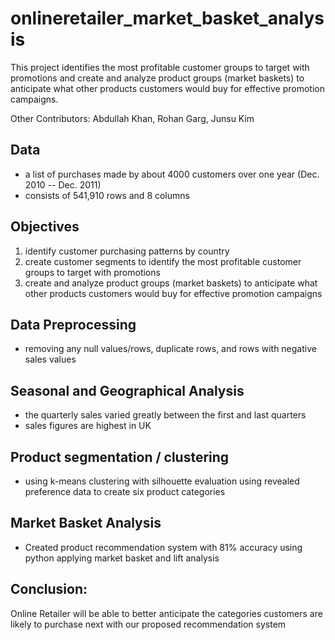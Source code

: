 # onlineretailer_market_basket_analysis
This project identifies the most profitable customer groups to target with promotions and create and analyze product groups (market baskets) to anticipate what other products customers would buy for effective promotion campaigns.

Other Contributors: Abdullah Khan, Rohan Garg, Junsu Kim

## Data
- a list of purchases made by about 4000 customers over one year (Dec. 2010 -- Dec. 2011)
- consists of 541,910 rows and 8 columns

## Objectives
1. identify customer purchasing patterns by country
2. create customer segments to identify the most profitable customer groups to target with promotions
3. create and analyze product groups (market baskets) to anticipate what other products customers would buy for effective promotion campaigns

## Data Preprocessing 
- removing any null values/rows, duplicate rows, and rows with negative sales values

## Seasonal and Geographical Analysis 
- the quarterly sales varied greatly between the first and last quarters
- sales figures are highest in UK 

## Product segmentation / clustering 
- using k-means clustering with silhouette evaluation using revealed preference data to create six product categories

## Market Basket Analysis
- Created product recommendation system with 81% accuracy using python applying market basket and lift analysis

## Conclusion:
Online Retailer will be able to better anticipate the categories customers are likely to purchase next with our proposed recommendation system
